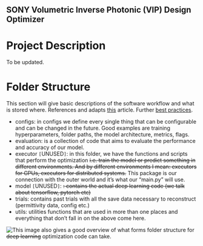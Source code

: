 ## SONY Volumetric Inverse Photonic (VIP) Design Optimizer

# Project Description
To be updated.

# Folder Structure
This section will give basic descriptions of the software workflow and what is stored where.
References and adapts [this](https://theaisummer.com/best-practices-deep-learning-code/) article.
Further [best practices](https://neptune.ai/blog/how-to-organize-deep-learning-projects-best-practices).

- configs: in configs we define every single thing that can be configurable and can be changed in the future. Good examples are training hyperparameters, folder paths, the model architecture, metrics, flags.
- evaluation: is a collection of code that aims to evaluate the performance and accuracy of our model.
- executor `[`UNUSED`]`: in this folder, we have the functions and scripts that perform the optimization ~~i.e. train the model or predict something in different environments. And by different environments I mean: executors for GPUs, executors for distributed systems.~~ This package is our connection with the outer world and it’s what our “main.py” will use.
- model `[`UNUSED`]`: ~~: contains the actual deep learning code (we talk about tensorflow, pytorch etc)~~
- trials: contains past trials with all the save data necessary to reconstruct (permittivity data, config etc.)
- utils: utilities functions that are used in more than one places and everything that don’t fall in on the above come here.

![This image](https://i0.wp.com/neptune.ai/wp-content/uploads/2022/10/DL-project-directory.png) also gives a good overview of what forms folder structure for ~~deep learning~~ optimization code can take.